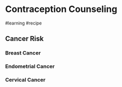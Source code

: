 # Contraception Counseling
#learning
#recipe

## Cancer Risk
### Breast Cancer

### Endometrial Cancer

### Cervical Cancer